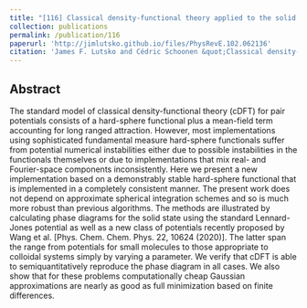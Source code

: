 ```yaml
---
title: "[116] Classical density-functional theory applied to the solid state"
collection: publications
permalink: /publication/116
paperurl: 'http://jimlutsko.github.io/files/PhysRevE.102.062136'
citation: 'James F. Lutsko and Cédric Schoonen &quot;Classical density-functional theory applied to the solid state&quot;, <i>Phys. Rev. E</i>, doi:10.1103/PhysRevE.102.062136,  (2020)'
---
```

Abstract
---
The standard model of classical density-functional theory (cDFT) for pair potentials consists of a hard-sphere functional plus a mean-field term accounting for long ranged attraction. However, most implementations using sophisticated fundamental measure hard-sphere functionals suffer from potential numerical instabilities either due to possible instabilities in the functionals themselves or due to implementations that mix real- and Fourier-space components inconsistently. Here we present a new implementation based on a demonstrably stable hard-sphere functional that is implemented in a completely consistent manner. The present work does not depend on approximate spherical integration schemes and so is much more robust than previous algorithms. The methods are illustrated by calculating phase diagrams for the solid state using the standard Lennard-Jones potential as well as a new class of potentials recently proposed by Wang et al. [Phys. Chem. Chem. Phys. 22, 10624 (2020)]. The latter span the range from potentials for small molecules to those appropriate to colloidal systems simply by varying a parameter. We verify that cDFT is able to semiquantitatively reproduce the phase diagram in all cases. We also show that for these problems computationally cheap Gaussian approximations are nearly as good as full minimization based on finite differences.


